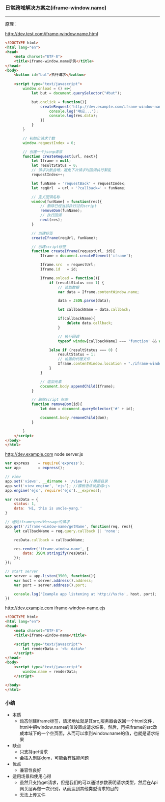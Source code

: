 ### 日常跨域解决方案之(iframe-window.name)
-------

原理：

http://dev.test.com/iframe-window.name.html
``` html
<!DOCTYPE html>
<html lang="en">
<head>
	<meta charset="UTF-8">
	<title>iframe-window.name示例</title>
</head>
<body>
	<button id="but">执行请求</button>
	
	<script type="text/javascript">
		window.onload = () =>{
			let but = document.querySelector("#but");

			but.onclick = function(){
				createRequest('http://dev.example.com/iframe-window-name/getName', function(res){
					console.log('响应...');
					console.log(res.data);
				})
			}
		}

		// 初始化请求个数
		window.requestIndex = 0;

		// 创建一个jsonp请求
		function createRequest(url, next){
			let Iframe = null;
			let resultStatus = 0;
			// 请求次数自增，避免下次请求时回调执行絮乱
			requestIndex++;

			let funName = 'requestBack' + requestIndex;
			let reqUrl  = url + '?callback=' + funName;

			// 定义回调名称
			window[funName] = function(res){
				// 删除已经当前执行过的script
				removeDom(funName);
				// 执行回调
				next(res);
			}

			// 创建标签
			createIframe(reqUrl, funName);

			// 创建script标签
			function createIframe(requestUrl, id){
				Iframe = document.createElement('iframe');

				Iframe.src  = requestUrl;
				Iframe.id   = id;

				Iframe.onload = function(){
					if (resultStatus === 1) {
						// 读取数据
						var data = Iframe.contentWindow.name;

						data = JSON.parse(data);

						let callbackName = data.callback;

						if(callbackName){
							delete data.callback;
						}

						// 执行回调
						typeof window[callbackName] === 'function' && window[callbackName](data);

					}else if (resultStatus === 0) {
						resultStatus = 1;
						// 设置的代理文件
						Iframe.contentWindow.location = "./iframe-window.name-proxy.html";    
					}
				}

				// 追加元素
				document.body.appendChild(Iframe);
			}

			// 删除script 标签
			function removeDom(id){
				let dom = document.querySelector('#' + id);

				document.body.removeChild(dom);
			}

		}
	</script>
</body>
</html>
```
http://dev.example.com node server.js
``` js
var express    = require('express');
var app        = express();

// view
app.set('views', __dirname + '/view');//模板目录
app.set('view engine', 'ejs'); //模板语法设置成ejs
app.engine('ejs', require('ejs').__express);

var resData = {
	status: 1,
	data: 'Hi, this is uncle-yang.'
}

// 通过iframe+postMessage的请求
app.get('/iframe-window-name/getName', function(req, res){
	let callbackName = req.query.callback || 'none';

	resData.callback = callbackName;

	res.render('iframe-window-name', {
		data: JSON.stringify(resData),
	});
});

// start server
var server = app.listen(3500, function(){
	var host = server.address().address;
  	var port = server.address().port;

	console.log('Example app listening at http://%s:%s', host, port);
})
```
http://dev.example.com iframe-window-name.ejs

``` html
<!DOCTYPE html>
<html lang="en">
<head>
	<meta charset="UTF-8">
	<title>iframe-window-name</title>

	<script type="text/javascript">
		let renderData = '<%- data%>'
	</script>
</head>
<body>
	<script type="text/javascript">
		window.name = renderData;
	</script>

</body>
</html>
```

### 小结

* 本质
    * 动态创建iframe标签，请求地址就是其src,服务器会返回一个html文件，html中把window.name的值设置成请求结果，然后，再把iframe的src改成本域下的一个空页面，从而可以拿到window.name的值，也就是请求结果
* 缺点
    * 只支持get请求
    * 会插入删除dom，可能会有性能问题
* 优点
    * 兼容性良好
* 适用场景和使用心得
	* 虽然只支持get请求，但是我们的可以通过参数表明请求类型，然后在Api网关层再做一次识别，从而达到其他类型请求的目的
	* 无法上传文件